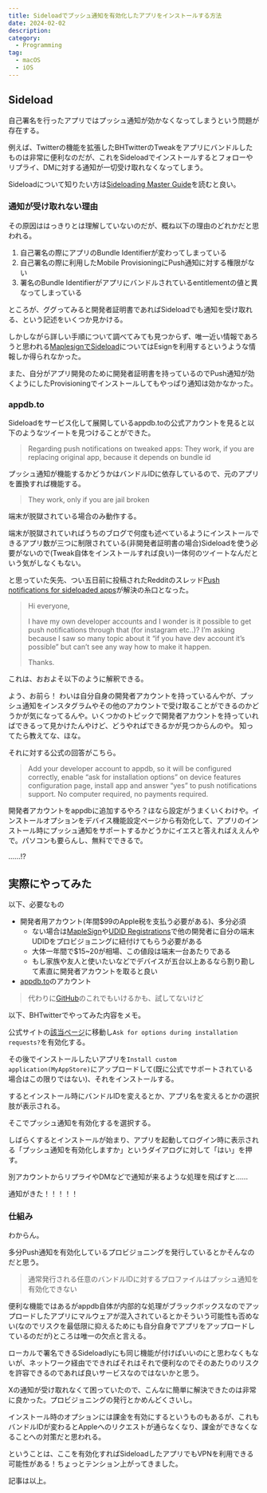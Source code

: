 ```yaml
---
title: Sideloadでプッシュ通知を有効化したアプリをインストールする方法 
date: 2024-02-02
description: 
category:
  - Programming
tag:
  - macOS
  - iOS
---
```


## Sideload

自己署名を行ったアプリではプッシュ通知が効かなくなってしまうという問題が存在する。

例えば、Twitterの機能を拡張したBHTwitterのTweakをアプリにバンドルしたものは非常に便利なのだが、これをSideloadでインストールするとフォローやリプライ、DMに対する通知が一切受け取れなくなってしまう。

Sideloadについて知りたい方は[Sideloading Master Guide](https://sideloading.gitbook.io/sideloading-master-guide/)を読むと良い。

### 通知が受け取れない理由

その原因ははっきりとは理解していないのだが、概ね以下の理由のどれかだと思われる。

1. 自己署名の際にアプリのBundle Identifierが変わってしまっている
2. 自己署名の際に利用したMobile ProvisioningにPush通知に対する権限がない
3. 署名のBundle Identifierがアプリにバンドルされているentitlementの値と異なってしまっている

ところが、ググってみると開発者証明書であればSideloadでも通知を受け取れる、という記述をいくつか見かける。

しかしながら詳しい手順について調べてみても見つからず、唯一近い情報であろうと思われる[MaplesignでSideload](https://note.com/tiyoko2525/n/naea3d9d86f9c)についてはEsignを利用するというような情報しか得られなかった。

また、自分がアプリ開発のために開発者証明書を持っているのでPush通知が効くようにしたProvisioningでインストールしてもやっぱり通知は効かなかった。

### appdb.to

Sideloadをサービス化して展開しているappdb.toの公式アカウントを見ると以下のようなツイートを見つけることができた。

> Regarding push notifications on tweaked apps: They work, if you are replacing original app, because it depends on bundle id

プッシュ通知が機能するかどうかはバンドルIDに依存しているので、元のアプリを置換すれば機能する。

> They work, only if you are jail broken

端末が脱獄されている場合のみ動作する。

端末が脱獄されていればうちのブログで何度も述べているようにインストールできるアプリ数が三つに制限されている(非開発者証明書の場合)Sideloadを使う必要がないので(Tweak自体をインストールすれば良い)一体何のツイートなんだという気がしなくもない。

と思っていた矢先、つい五日前に投稿されたRedditのスレッド[Push notifications for sideloaded apps](https://www.reddit.com/r/sideloaded/comments/1aciv22/comment/kjvbsd7/)が解決の糸口となった。

> Hi everyone,
>
> I have my own developer accounts and I wonder is it possible to get push notifications through that (for instagram etc..)? I’m asking because I saw so many topic about it “if you have dev account it’s possible” but can’t see any way how to make it happen.
> 
> Thanks.

これは、おおよそ以下のように解釈できる。

よう、お前ら！
わいは自分自身の開発者アカウントを持っているんやが、プッシュ通知をインスタグラムやその他のアカウントで受け取ることができるのかどうかが気になってるんや。いくつかのトピックで開発者アカウントを持っていればできるって見かけたんやけど、どうやればできるかが見つからんのや。
知ってたら教えてな、ほな。

それに対する公式の回答がこちら。

> Add your developer account to appdb, so it will be configured correctly, enable “ask for installation options” on device features configuration page, install app and answer “yes” to push notifications support. No computer required, no payments required.

開発者アカウントをappdbに追加するやろ？ほなら設定がうまくいくわけや。インストールオプションをデバイス機能設定ページから有効化して、アプリのインストール時にプッシュ通知をサポートするかどうかにイエスと答えればええんやで。パソコンも要らんし、無料でできるで。

......!?

## 実際にやってみた

以下、必要なもの

- 開発者用アカウント(年間$99のApple税を支払う必要がある)、多分必須
  - ない場合は[MapleSign](https://maplesign.ca/)や[UDID Registrations](https://www.udidregistrations.com/)で他の開発者に自分の端末UDIDをプロビジョニングに紐付けてもらう必要がある
  - 大体一年間で$15~20が相場、この値段は端末一台あたりである
  - もし家族や友人と使いたいなどでデバイスが五台以上あるなら割り勘して素直に開発者アカウントを取ると良い
- [appdb.to](https://appdb.to/)のアカウント

> 代わりに[GitHub](https://github.com/n3d1117/appdb)のこれでもいけるかも、試してないけど

以下、BHTwitterでやってみた内容をメモ。

公式サイトの[該当ページ](https://appdb.to/my/configure)に移動し`Ask for options during installation requests?`を有効化する。

その後でインストールしたいアプリを`Install custom application(MyAppStore)`にアップロードして(既に公式でサポートされている場合はこの限りではない)、それをインストールする。

するとインストール時にバンドルIDを変えるとか、アプリ名を変えるとかの選択肢が表示される。

そこでプッシュ通知を有効化するを選択する。

しばらくするとインストールが始まり、アプリを起動してログイン時に表示される「プッシュ通知を有効化しますか」というダイアログに対して「はい」を押す。

別アカウントからリプライやDMなどで通知が来るような処理を飛ばすと......

通知がきた！！！！！

### 仕組み

わからん。

多分Push通知を有効化しているプロビジョニングを発行しているとかそんなのだと思う。

> 通常発行される任意のバンドルIDに対するプロファイルはプッシュ通知を有効化できない

便利な機能ではあるがappdb自体が内部的な処理がブラックボックスなのでアップロードしたアプリにマルウェアが混入されているとかそういう可能性も否めない(なのでリスクを最低限に抑えるためにも自分自身でアプリをアップロードしているのだが)ところは唯一の欠点と言える。

ローカルで署名できるSideloadlyにも同じ機能が付けばいいのにと思わなくもないが、ネットワーク経由でできればそれはそれで便利なのでそのあたりのリスクを許容できるのであれば良いサービスなのではないかと思う。

Xの通知が受け取れなくて困っていたので、こんなに簡単に解決できたのは非常に良かった。プロビジョニングの発行とかめんどくさいし。

インストール時のオプションには課金を有効にするというものもあるが、これもバンドルIDが変わるとAppleへのリクエストが通らなくなり、課金ができなくなることへの対策だと思われる。

ということは、ここを有効化すればSideloadしたアプリでもVPNを利用できる可能性がある！ちょっとテンション上がってきました。

記事は以上。